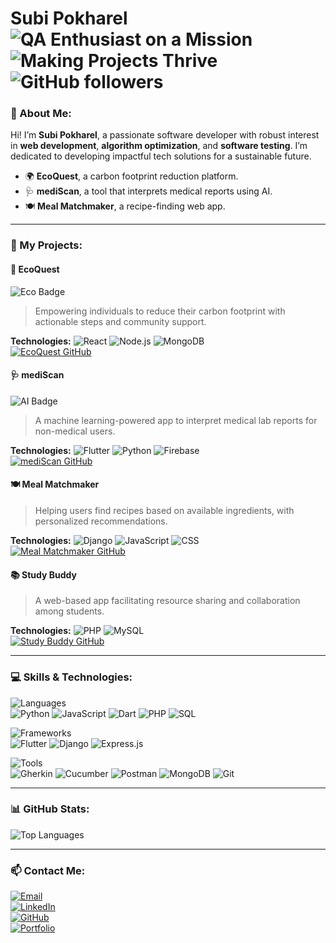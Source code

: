 
# **Subi Pokharel** ![QA Enthusiast on a Mission](https://img.shields.io/badge/QA%20Enthusiast%20on%20a%20Mission-brightgreen?style=flat-square) ![Making Projects Thrive](https://img.shields.io/badge/Making%20Projects%20Thrive-blue?style=flat-square) ![GitHub followers](https://img.shields.io/github/followers/subipokhrel?label=Follow%20Me&style=social)


### **📌 About Me:**

Hi! I’m **Subi Pokharel**, a passionate software developer with robust interest in **web development**, **algorithm optimization**, and **software testing**. I’m dedicated to developing impactful tech solutions for a sustainable future.

- 🌍 **EcoQuest**, a carbon footprint reduction platform.
- 🩺 **mediScan**, a tool that interprets medical reports using AI.
- 🍽 **Meal Matchmaker**, a recipe-finding web app.

---

### **🚀 My Projects:**

#### 🌱 **EcoQuest**  
![Eco Badge](https://img.shields.io/badge/Sustainability-EcoFriendly-brightgreen)  
> Empowering individuals to reduce their carbon footprint with actionable steps and community support.

**Technologies:** ![React](https://img.shields.io/badge/React-20232A?style=flat-square&logo=react) ![Node.js](https://img.shields.io/badge/Node.js-43853D?style=flat-square&logo=node-dot-js) ![MongoDB](https://img.shields.io/badge/MongoDB-4EA94B?style=flat-square&logo=mongodb)  
[![EcoQuest GitHub](https://img.shields.io/badge/GitHub-EcoQuest-blue?style=flat-square&logo=github)](https://github.com/subiiiiiii/ecoQuest)

#### 🩺 **mediScan**  
![AI Badge](https://img.shields.io/badge/AI-Powered-blue)  
> A machine learning-powered app to interpret medical lab reports for non-medical users.

**Technologies:** ![Flutter](https://img.shields.io/badge/Flutter-02569B?style=flat-square&logo=flutter) ![Python](https://img.shields.io/badge/Python-FFD43B?style=flat-square&logo=python) ![Firebase](https://img.shields.io/badge/Firebase-FFCA28?style=flat-square&logo=firebase)  
[![mediScan GitHub](https://img.shields.io/badge/GitHub-mediScan-blue?style=flat-square&logo=github)](https://github.com/subiiiiiii/mediScan)

#### 🍽 **Meal Matchmaker**  
> Helping users find recipes based on available ingredients, with personalized recommendations.

**Technologies:** ![Django](https://img.shields.io/badge/Django-092E20?style=flat-square&logo=django) ![JavaScript](https://img.shields.io/badge/JavaScript-323330?style=flat-square&logo=javascript) ![CSS](https://img.shields.io/badge/CSS-1572B6?style=flat-square&logo=css3)  
[![Meal Matchmaker GitHub](https://img.shields.io/badge/GitHub-Meal%20Matchmaker-blue?style=flat-square&logo=github)](https://github.com/subiiiiiii/meal-matchmaker)

#### 📚 **Study Buddy**  
> A web-based app facilitating resource sharing and collaboration among students.

**Technologies:** ![PHP](https://img.shields.io/badge/PHP-777BB4?style=flat-square&logo=php) ![MySQL](https://img.shields.io/badge/MySQL-4479A1?style=flat-square&logo=mysql)  
[![Study Buddy GitHub](https://img.shields.io/badge/GitHub-StudyBuddy-blue?style=flat-square&logo=github)](https://github.com/subiiiiiii/StudyBuddy)

---
### **💻 Skills & Technologies:**

![Languages](https://img.shields.io/badge/-Languages-blue?style=flat-square)  
![Python](https://img.shields.io/badge/Python-FFD43B?style=flat-square&logo=python) ![JavaScript](https://img.shields.io/badge/JavaScript-323330?style=flat-square&logo=javascript) ![Dart](https://img.shields.io/badge/Dart-0175C2?style=flat-square&logo=dart) ![PHP](https://img.shields.io/badge/PHP-777BB4?style=flat-square&logo=php) ![SQL](https://img.shields.io/badge/SQL-003B57?style=flat-square&logo=sql)  

![Frameworks](https://img.shields.io/badge/-Frameworks-orange?style=flat-square)  
![Flutter](https://img.shields.io/badge/Flutter-02569B?style=flat-square&logo=flutter) ![Django](https://img.shields.io/badge/Django-092E20?style=flat-square&logo=django) ![Express.js](https://img.shields.io/badge/Express.js-000000?style=flat-square&logo=express)

![Tools](https://img.shields.io/badge/-Tools-yellow?style=flat-square)  
![Gherkin](https://img.shields.io/badge/Gherkin-22C55E?style=flat-square) ![Cucumber](https://img.shields.io/badge/Cucumber-23D96C?style=flat-square&logo=cucumber)  ![Postman](https://img.shields.io/badge/Postman-FF6C37?style=flat-square&logo=postman) ![MongoDB](https://img.shields.io/badge/MongoDB-4EA94B?style=flat-square&logo=mongodb)  ![Git](https://img.shields.io/badge/Git-F05032?style=flat-square&logo=git)

---

### **📊 GitHub Stats:**

![Top Languages](https://github-readme-stats.vercel.app/api/top-langs/?username=subiiiiiii&layout=compact&theme=radical)

---

### **📫 Contact Me:**

[![Email](https://img.shields.io/badge/Email-pokharelsubi@gmail.com-2C3E50?style=flat-square&logo=gmail)](mailto:pokharelsubi@gmail.com)  
[![LinkedIn](https://img.shields.io/badge/LinkedIn-Subi%20Pokharel-0A66C2?style=flat-square&logo=linkedin)](http://www.linkedin.com/in/subipokhrel)  
[![GitHub](https://img.shields.io/badge/GitHub-subiiiiiii-181717?style=flat-square&logo=github)](https://github.com/subiiiiiii)  
[![Portfolio](https://img.shields.io/badge/Portfolio-Visit%20My%20Website-0E76A8?style=flat-square)](http://www.subi.com.np)

